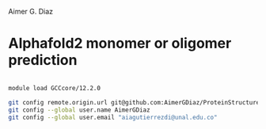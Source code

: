 Aimer G. Diaz

# Alphafold2 monomer or oligomer prediction

``` bash

module load GCCcore/12.2.0

git config remote.origin.url git@github.com:AimerGDiaz/ProteinStructure
git config --global user.name AimerGDiaz
git config --global user.email "aiagutierrezdi@unal.edu.co"
```
